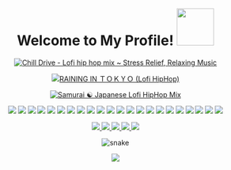 <h1 align="center">
  Welcome to My Profile!
  <img
    src="https://github.com/brudnak/brudnak/blob/main/img/git.gif"
    width="75"
  />
</h1>

<p align="center">
  <a href="https://youtu.be/M1KwzaKVFNA">
    <img
      src="https://github.com/brudnak/brudnak/blob/main/img/chill_drive.webp"
      alt="Chill Drive - Lofi hip hop mix ~ Stress Relief, Relaxing Music"
    />
  </a>
</p>

<p align="center">
  <a href="https://youtu.be/XKDGZ-VWLMg">
    <img
      src="https://github.com/brudnak/brudnak/blob/main/img/raining_in_tokyo.webp"
      alt="RAINING IN ＴＯＫＹＯ (Lofi HipHop)"
    />
  </a>
</p>

<p align="center">
  <a href="https://youtu.be/jrTMMG0zJyI">
    <img
      src="https://github.com/brudnak/brudnak/blob/main/img/samurai_lofi.webp"
      alt="Samurai ☯ Japanese Lofi HipHop Mix"
    />
  </a>
</p>

<!-- Where to find these icons: https://simpleicons.org -->

<p align="center">
  <img
    src="https://img.shields.io/badge/-Golang-00ADD8?logo=go&logoColor=white&style=flat"
  />
  <img
    src="https://img.shields.io/badge/-Rust-000000?logo=rust&logoColor=white&style=flat"
  />
  <img
    src="https://img.shields.io/badge/-Docker-2496ED?logo=docker&logoColor=white&style=flat"
  />
  <img
    src="https://img.shields.io/badge/-Kubernetes-326CE5?logo=kubernetes&logoColor=white&style=flat"
  />
  <img
    src="https://img.shields.io/badge/-K3s-FFC61C?logo=k3s&logoColor=white&style=flat"
  />
  <img
    src="https://img.shields.io/badge/-Helm-0F1689?logo=helm&logoColor=white&style=flat"
  />
  <img
    src="https://img.shields.io/badge/-Rancher-0075A8?logo=rancher&logoColor=white&style=flat"
  />
  <img
    src="https://img.shields.io/badge/-Terraform-7B42BC?logo=terraform&logoColor=white&style=flat"
  />
  <img
    src="https://img.shields.io/badge/-Vault-000000?logo=vault&logoColor=white&style=flat"
  />
  <img
    src="https://img.shields.io/badge/-Packer-02A8EF?logo=packer&logoColor=white&style=flat"
  />
  <img
    src="https://img.shields.io/badge/-Ansible-EE0000?logo=ansible&logoColor=white&style=flat"
  />
  <img
    src="https://img.shields.io/badge/-Amazon_AWS-232F3E?logo=amazonaws&logoColor=white&style=flat"
  />
  <img
    src="https://img.shields.io/badge/-Linode-00A95C?logo=linode&logoColor=white&style=flat"
  />
  <img
    src="https://img.shields.io/badge/-JavaScript-F7DF1E?logo=javascript&logoColor=white&style=flat"
  />
  <img
    src="https://img.shields.io/badge/-npm-CB3837?logo=npm&logoColor=white&style=flat"
  />
  <img
    src="https://img.shields.io/badge/-Vue.js-4FC08D?logo=vue.js&logoColor=white&style=flat"
  />
  <img
    src="https://img.shields.io/badge/-HTML5-E34F26?logo=html5&logoColor=white&style=flat"
  />
  <img
    src="https://img.shields.io/badge/-CSS3-1572B6?logo=css3&logoColor=white&style=flat"
  />
  <img
    src="https://img.shields.io/badge/-Sass-CC6699?logo=sass&logoColor=white&style=flat"
  />
  <img
    src="https://img.shields.io/badge/-Git-F05032?logo=git&logoColor=white&style=flat"
  />
  <img
    src="https://img.shields.io/badge/-GitHub-181717?logo=github&logoColor=white&style=flat"
  />
  <img
    src="https://img.shields.io/badge/-GitLab-FCA121?logo=gitlab&logoColor=white&style=flat"
  />
</p>

<p align="center">
  <a href="mailto:brudnak@protonmail.com">
    <img
      src="https://img.shields.io/badge/-ProtonMail-8B89CC?logo=protonmail&logoColor=white&style=flat"
    />
  </a>
  <a href="https://www.linkedin.com/in/andrew-brudnak">
    <img
      src="https://img.shields.io/badge/-LinkedIn-0A66C2?logo=linkedin&logoColor=white&style=flat"
    />
  </a>
  <a href="mailto:brudnak@icloud.com">
    <img
      src="https://img.shields.io/badge/-iCloud-3693F3?logo=icloud&logoColor=white&style=flat"
    />
  </a>
  <a href="https://gitlab.com/brudnak">
    <img
      src="https://img.shields.io/badge/-GitLab-FCA121?logo=gitlab&logoColor=white&style=flat"
    />
  </a>
  <a href="https://hub.docker.com/u/brudnak">
    <img
      src="https://img.shields.io/badge/-Docker_Hub-2496ED?logo=docker&logoColor=white&style=flat"
    />
  </a>
</p>

<p align="center">
  <img
    src="https://github.com/brudnak/brudnak/blob/output/github-contribution-grid-snake.svg"
    alt="snake"
  />
</p>

<p align="center">
  <img
    src="http://github-readme-streak-stats.herokuapp.com?user=brudnak&theme=github-dark"
  />
</p>
